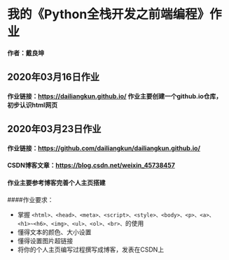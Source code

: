 # 我的《Python全栈开发之前端编程》作业
#### 作者：戴良坤
## 2020年03月16日作业
#### 作业链接：https://dailiangkun.github.io/ 作业主要创建一个github.io仓库，初步认识html网页
## 2020年03月23日作业
#### 作业链接：https://github.com/dailiangkun/dailiangkun.github.io/
#### CSDN博客文章：https://blog.csdn.net/weixin_45738457
#### 作业主要参考博客完善个人主页搭建
####作业要求：
- 掌握 ```<html>、<head>、<meta>、<script>、<style>、<body>、<p>、<a>、<h1>~<h6>、<img>、<ul>、<ol>、<br>、```的使用
- 懂得文本的颜色、大小设置
- 懂得设置图片超链接
- 将你的个人主页编写过程撰写成博客，发表在CSDN上 
